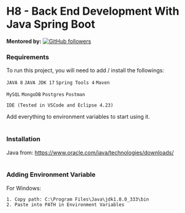# H8 - Back End Development With Java Spring Boot

**Mentored by:** [![GitHub followers](https://img.shields.io/github/followers/arifswn?label=Arif%20Setiawan&style=social)](https://github.com/arifswn)

### Requirements

To run this project, you will need to add / install the followings: 

`JAVA 8` `JAVA JDK 17` `Spring Tools 4` `Maven`

`MySQL` `MongoDB` `Postgres` `Postman`

`IDE (Tested in VSCode and Eclipse 4.23)`


Add everything to environment variables to start using it.
\
&nbsp;

### Installation

Java from: https://www.oracle.com/java/technologies/downloads/
\
&nbsp;

### Adding Environment Variable

For Windows:

    1. Copy path: C:\Program Files\Java\jdk1.8.0_333\bin
    2. Paste into PATH in Environment Variables
\
&nbsp;
